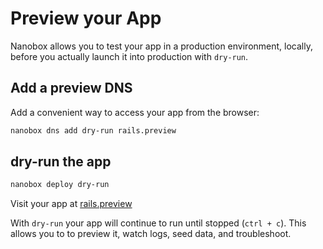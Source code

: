 # Preview your App

Nanobox allows you to test your app in a production environment, locally, before you actually launch it into production with `dry-run`.

## Add a preview DNS
Add a convenient way to access your app from the browser:

```bash
nanobox dns add dry-run rails.preview
```

## dry-run the app

```bash
nanobox deploy dry-run
```

Visit your app at <a href="http://rails.preview" target="\_blank">rails.preview</a>

With `dry-run` your app will continue to run until stopped (`ctrl + c`). This allows you to to preview it, watch logs, seed data, and troubleshoot.
